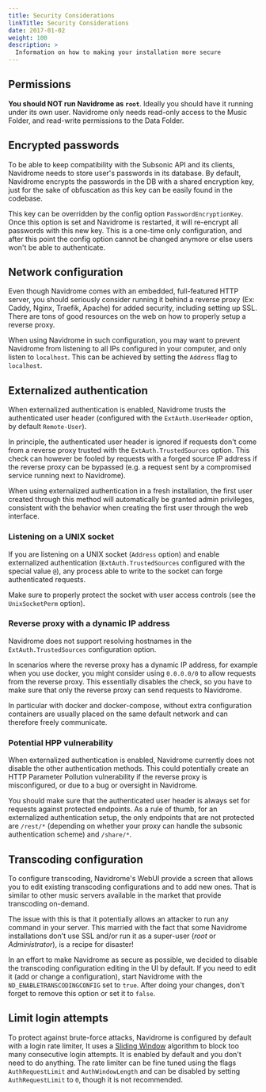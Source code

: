 ```yaml
---
title: Security Considerations
linkTitle: Security Considerations
date: 2017-01-02
weight: 100
description: >
  Information on how to making your installation more secure
---
```



## Permissions

**You should NOT run Navidrome as `root`**. Ideally you should have it running under its own user. Navidrome only
needs read-only access to the Music Folder, and read-write permissions to the Data Folder.

## Encrypted passwords
To be able to keep compatibility with the Subsonic API and its clients, Navidrome needs to store user's passwords in its database. By default, Navidrome
encrypts the passwords in the DB with a shared encryption key, just for the sake of obfuscation as this key can be easily found in the codebase.

This key can be overridden by the config option `PasswordEncryptionKey`. Once this option is set and Navidrome is restarted, it will re-encrypt all passwords with this new key. This is a one-time only configuration, and after this point the config option cannot be changed anymore or else users won't be able to authenticate.

## Network configuration

Even though Navidrome comes with an embedded, full-featured HTTP server, you should seriously consider running it
behind a reverse proxy (Ex: Caddy, Nginx, Traefik, Apache) for added security, including setting up SSL.
There are tons of good resources on the web on how to properly setup a reverse proxy.

When using Navidrome in such configuration, you may want to prevent Navidrome from listening to all IPs configured
in your computer, and only listen to `localhost`. This can be achieved by setting the `Address` flag to `localhost`.

## Externalized authentication

When externalized authentication is enabled, Navidrome trusts the authenticated user header (configured with the `ExtAuth.UserHeader` option, by default `Remote-User`).

In principle, the authenticated user header is ignored if requests don't come from a reverse proxy trusted with the `ExtAuth.TrustedSources` option. This check can however be fooled by requests with a forged source IP address if the reverse proxy can be bypassed (e.g. a request sent by a compromised service running next to Navidrome).

When using externalized authentication in a fresh installation, the first user created through this method will automatically be granted admin privileges, consistent with the behavior when creating the first user through the web interface.

### Listening on a UNIX socket

If you are listening on a UNIX socket (`Address` option) and enable externalized authentication (`ExtAuth.TrustedSources` configured with the special value `@`), any process able to write to the socket can forge authenticated requests.

Make sure to properly protect the socket with user access controls (see the `UnixSocketPerm` option).

### Reverse proxy with a dynamic IP address

Navidrome does not support resolving hostnames in the `ExtAuth.TrustedSources` configuration option.

In scenarios where the reverse proxy has a dynamic IP address, for example when you use docker, you might consider using `0.0.0.0/0` to allow requests from the reverse proxy. This essentially disables the check, so you have to make sure that only the reverse proxy can send requests to Navidrome.

In particular with docker and docker-compose, without extra configuration containers are usually placed on the same default network and can therefore freely communicate.

### Potential HPP vulnerability

When externalized authentication is enabled, Navidrome currently does not disable the other authentication methods. This could potentially create an HTTP Parameter Pollution vulnerability if the reverse proxy is misconfigured, or due to a bug or oversight in Navidrome.

You should make sure that the authenticated user header is always set for requests against protected endpoints. As a rule of thumb, for an externalized authentication setup, the only endpoints that are not protected are `/rest/*` (depending on whether your proxy can handle the subsonic authentication scheme) and `/share/*`.

## Transcoding configuration

To configure transcoding, Navidrome's WebUI provide a screen that allows you to edit existing
transcoding configurations and to add new ones. That is similar to other music servers available
in the market that provide transcoding on-demand.

The issue with this is that it potentially allows an attacker to run any command in your server.
This married with the fact that some Navidrome installations don't use SSL and/or run it as a
super-user (_root_ or _Administrator_), is a recipe for disaster!

In an effort to make Navidrome as secure as possible, we decided to disable the transcoding
configuration editing in the UI by default. If you need to edit it (add or change a configuration),
start Navidrome with the `ND_ENABLETRANSCODINGCONFIG` set to `true`. After doing your changes,
don't forget to remove this option or set it to `false`.

## Limit login attempts

To protect against brute-force attacks, Navidrome is configured by default with a login rate limiter,
It uses a [Sliding Window](https://blog.cloudflare.com/counting-things-a-lot-of-different-things/#slidingwindowstotherescue)
algorithm to block too many consecutive login attempts. It is enabled by default and you don't need to do anything.
The rate limiter can be fine tuned using the flags `AuthRequestLimit` and `AuthWindowLength` and can be disabled by
setting `AuthRequestLimit` to `0`, though it is not recommended.
